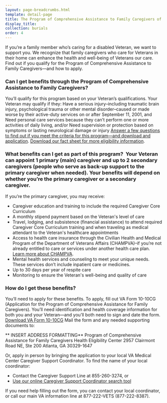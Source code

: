 ```yaml
---
layout: page-breadcrumbs.html
template: detail-page
title: The Program of Comprehensive Assistance to Family Caregivers of Post-9/11 Veterans
display_title:
collection: burials
order: 4
---
```

<div class="va-introtext">

If you’re a family member who’s caring for a disabled Veteran, we want to support you. We recognize that family caregivers who care for Veterans in their home can enhance the health and well-being of Veterans our care. Find out if you qualify for the Program of Comprehensive Assistance to Family Caregivers—and how to apply.

</div>

<div class="feature" markdown=“1”>

### Can I get benefits through the Program of Comprehensive Assistance to Family Caregivers?
You’ll qualify for this program based on your Veteran’s qualifications. Your Veteran may qualify if they:
Have a serious injury–including traumatic brain injury, psychological trauma or other mental disorder–caused or made worse by their active-duty services on or after September 11, 2001, and
Need personal care services because they can’t perform one or more activities of daily living, and/or
Need supervision or protection based on symptoms or lasting neurological damage or injury
[Answer a few questions to find out if you meet the criteria for this program—and download and application](https://www.va.gov/healthbenefits/resources/Caregiver_Eligibility_Check.asp).
[Download our fact sheet for more eligibility information](https://www.caregiver.va.gov/pdfs/PCAFC%20Eligibility%20Fact%20Sheet%205.2016-%20508%20Compliant.pdf).

</div>

### What benefits can I get as part of this program?  Your Veteran can appoint 1 primary (main) caregiver and up to 2 secondary caregivers (people who serve as back-up support to the primary caregiver when needed). Your benefits will depend on whether you’re the primary caregiver or a secondary caregiver.
If you’re the primary caregiver, you may receive:
- Caregiver education and training to include the required Caregiver Core Curriculum
- A monthly stipend payment based on the Veteran's level of care
- Travel, lodging, and subsistence (financial assistance) to attend required Caregiver Core Curriculum training and when traveling as medical attendant to the Veteran's healthcare appointments
- Access to health care insurance through the Civilian Health and Medical Program of the Department of Veterans Affairs (CHAMPVA)–if you’re not already entitled to care or services under another health care plan. [Learn more about CHAMPVA](/healthcare/family-caregiver-benefits/champva/).
- Mental health services and counseling to meet your unique needs. These services don’t include inpatient care or medicines.
- Up to 30 days per year of respite care
- Monitoring to ensure the Veteran's well-being and quality of care

### How do I get these benefits?

You’ll need to apply for these benefits. To apply, fill out VA Form 10-10CG (Application for the Program of Comprehensive Assistance for Family Caregivers). You’ll need identification and health coverage information for both you and your Veteran—and you’ll both need to sign and date the form.
[Download VA Form 10-10CG]( )
Mail the form and any needed supporting documents to:

** INSERT ADDRESS FORMATTING**
Program of Comprehensive Assistance for Family Caregivers
Health Eligibility Center
2957 Clairmont Road NE, Ste 200
Atlanta, GA 30329-1647

Or, apply in person by bringing the application to your local VA Medical Center Caregiver Support Coordinator. To find the name of your local coordinator:

- Contact the Caregiver Support Line at 855-260-3274, or 
- [Use our online Caregiver Support Coordinator search tool](https://www.caregiver.va.gov/help_landing.asp)

If you need help filling out the form, you can contact your local coordinator, or call our main VA information line at 877-222-VETS (877-222-8387).
